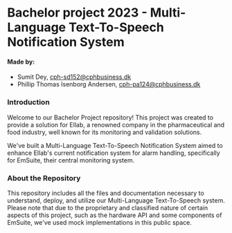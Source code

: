 # Bachelor project 2023 - Multi-Language Text-To-Speech Notification System 

#### Made by: ####

* Sumit Dey, cph-sd152@cphbusiness.dk
* Phillip Thomas Isenborg Andersen, cph-pa124@cphbusiness.dk


### Introduction

Welcome to our Bachelor Project repository! This project was created to provide a solution for Ellab, a renowned company in the pharmaceutical and food industry, well known for its monitoring and validation solutions.

We've built a Multi-Language Text-To-Speech Notification System aimed to enhance Ellab's current notification system for alarm handling, specifically for EmSuite, their central monitoring system.

### About the Repository

This repository includes all the files and documentation necessary to understand, deploy, and utilize our Multi-Language Text-To-Speech system. Please note that due to the proprietary and classified nature of certain aspects of this project, such as the hardware API and some components of EmSuite, we've used mock implementations in this public space.
